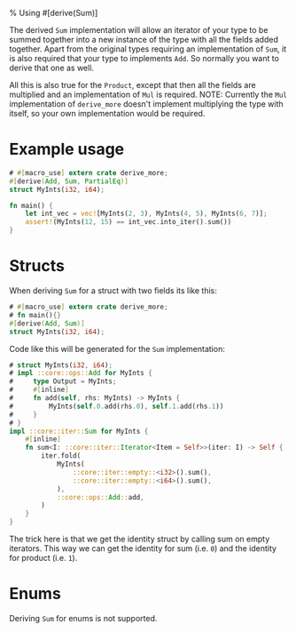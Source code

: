 % Using #[derive(Sum)]

The derived `Sum` implementation will allow an iterator of your type to be
summed together into a new instance of the type with all the fields added
together. Apart from the original types requiring an implementation of `Sum`, it
is also required that your type to implements `Add`. So normally you want to
derive that one as well.

All this is also true for the `Product`, except that then all the fields are
multiplied and an implementation of `Mul` is required.
NOTE: Currently the `Mul` implementation of `derive_more` doesn't implement
multiplying the type with itself, so your own implementation would be required.

# Example usage

```rust
# #[macro_use] extern crate derive_more;
#[derive(Add, Sum, PartialEq)]
struct MyInts(i32, i64);

fn main() {
    let int_vec = vec![MyInts(2, 3), MyInts(4, 5), MyInts(6, 7)];
    assert!(MyInts(12, 15) == int_vec.into_iter().sum())
}
```


# Structs

When deriving `Sum` for a struct with two fields its like this:

```rust
# #[macro_use] extern crate derive_more;
# fn main(){}
#[derive(Add, Sum)]
struct MyInts(i32, i64);
```

Code like this will be generated for the `Sum` implementation:

```rust
# struct MyInts(i32, i64);
# impl ::core::ops::Add for MyInts {
#     type Output = MyInts;
#     #[inline]
#     fn add(self, rhs: MyInts) -> MyInts {
#         MyInts(self.0.add(rhs.0), self.1.add(rhs.1))
#     }
# }
impl ::core::iter::Sum for MyInts {
    #[inline]
    fn sum<I: ::core::iter::Iterator<Item = Self>>(iter: I) -> Self {
        iter.fold(
            MyInts(
                ::core::iter::empty::<i32>().sum(),
                ::core::iter::empty::<i64>().sum(),
            ),
            ::core::ops::Add::add,
        )
    }
}
```

The trick here is that we get the identity struct by calling sum on empty
iterators.
This way we can get the identity for sum (i.e. `0`) and the identity for product
(i.e. `1`).

# Enums

Deriving `Sum` for enums is not supported.
